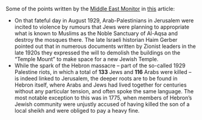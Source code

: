 Some of the points written by the [Middle East Monitor](https://en.wikipedia.org/wiki/1929_Hebron_massacre) in [this](https://www.middleeastmonitor.com/20210819-the-massacre-of-jews-in-1929-hebron-is-a-microcosm-of-the-conflict/) article:
* On that fateful day in August 1929, Arab-Palestinians in Jerusalem were incited to violence by rumours that Jews were planning to appropriate what is known to Muslims as the Noble Sanctuary of Al-Aqsa and destroy the mosques there. The late Israeli historian Haim Gerber pointed out that in numerous documents written by Zionist leaders in the late 1920s they expressed the will to demolish the buildings on the “Temple Mount” to make space for a new Jewish Temple.
* While the spark of the Hebron massacre – part of the so-called 1929 Palestine riots, in which a total of **133** Jews and **116** Arabs were killed –  is indeed linked to Jerusalem, the deeper roots are to be found in Hebron itself, where Arabs and Jews had lived together for centuries without any particular tension, and often spoke the same language. The most notable exception to this was in 1775, when members of Hebron’s Jewish community were unjustly accused of having killed the son of a local sheikh and were obliged to pay a heavy fine.
